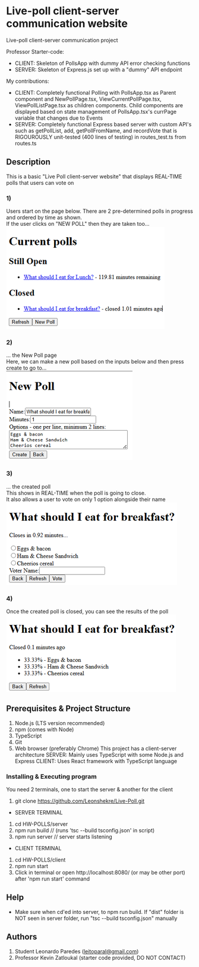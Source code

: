 # Live-poll client-server communication website
Live-poll client-server communication project

Professor Starter-code: 
- CLIENT: Skeleton of PollsApp with dummy API error checking functions
- SERVER: Skeleton of Express.js set up with a "dummy" API endpoint

My contributions: 
- CLIENT: Completely functional Polling with PollsApp.tsx as Parent component and NewPollPage.tsx, ViewCurrentPollPage.tsx, ViewPollListPage.tsx as children components. Child components are displayed based on state management of PollsApp.tsx's currPage variable that changes due to Events
- SERVER: Completely functional Express based server with custom API's such as getPollList, add, getPollFromName, and recordVote that is RIGOUROUSLY unit-tested (400 lines of testing) in routes_test.ts from routes.ts

## Description
This is a basic "Live Poll client-server website" that displays REAL-TIME polls that users can vote on<br/>

### 1)
Users start on the page below. There are 2 pre-determined polls in progress and ordered
by time as shown.<br/>
If the user clicks on "NEW POLL" then they are taken too...<br/>
![alt text][PollListPageImg]<br/>

### 2)
... the New Poll page<br/>
Here, we can make a new poll based on the inputs below and then press create to go to...<br/>
![alt text][NewpollImg1]<br/>

### 3)
... the created poll<br/>
This shows in REAL-TIME when the poll is going to close.<br/>
It also allows a user to vote on only 1 option alongside their name<br/>
![alt text][NewPollImg2]<br/>

### 4)
Once the created poll is closed, you can see the results of the poll<br/>
![alt text][ClosedPollImg]<br/>




[ClosedPollImg]: https://github.com/Leonshekre/Live-Poll/blob/main/client/src/LivePoll_ExampleImages/ClosedPoll.png "Closed Poll Img"
[NewPollImg1]: https://github.com/Leonshekre/Live-Poll/blob/main/client/src/LivePoll_ExampleImages/NewPoll_AboutToCreatePoll.png "New Poll Img 1"
[NewPollImg2]: https://github.com/Leonshekre/Live-Poll/blob/main/client/src/LivePoll_ExampleImages/NewPoll_CreatedPoll.png "New Poll Img 2"
[PollListPageImg]: https://github.com/Leonshekre/Live-Poll/blob/main/client/src/LivePoll_ExampleImages/PollListPage_Examples.png "Poll List Page Img"

## Prerequisites & Project Structure
1. Node.js (LTS version recommended)
2. npm (comes with Node)
3. TypeScript
4. Git
5. Web browser (preferably Chrome)
This project has a client-server architecture
SERVER: Mainly uses TypeScript with some Node.js and Express
CLIENT: Uses React framework with TypeScript language

### Installing & Executing program
You need 2 terminals, one to start the server & another for the client
1. git clone https://github.com/Leonshekre/Live-Poll.git
- SERVER TERMINAL
1. cd HW-POLLS/server
2. npm run build  // (runs 'tsc --build tsconfig.json' in script)
3. npm run server  // server starts listening
- CLIENT TERMINAL
1. cd HW-POLLS/client
2. npm run start
3. Click in terminal or open http://localhost:8080/ (or may be other port) after 'npm run start' command

## Help
- Make sure when cd'ed into server, to npm run build. If "dist" folder is NOT seen in server folder, run "tsc --build tsconfig.json" manually

## Authors
1. Student Leonardo Paredes (leitoparal@gmail.com)
2. Professor Kevin Zatloukal (starter code provided, DO NOT CONTACT)


